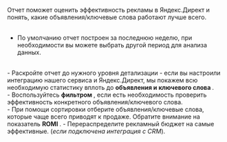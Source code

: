 <Alert>Отчет поможет оценить эффективность рекламы в Яндекс.Директ и понять, какие объявления/ключевые слова работают лучше всего.</Alert>
<br/>
<br/>
- По умолчанию отчет построен за последнюю неделю, при необходимости вы можете выбрать другой период для анализа данных.
<br/>
- Раскройте отчет до нужного уровня детализации - если вы настроили интеграцию нашего сервиса и Яндекс.Директ, мы покажем всю необходимую статистику вплоть до  <strong>объявления и ключевого слова </strong>.
<br/>
- Воспользуйтесь  <strong>фильтром </strong>, если есть необходимость проверить эффективность конкретного объявления/ключевого слова.
<br/>
- При помощи сортировки отберите объявления/ключевые слова, которые чаще всего приводят к продаже. Обратите внимание на показатель <strong>ROMI </strong>. - Перераспределите рекламный бюджет на самые эффективные. (<em>если подключена интеграция с CRM</em>).
